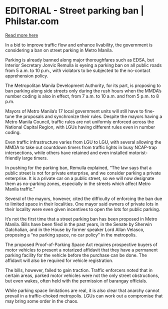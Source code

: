 # EDITORIAL - Street parking ban | Philstar.com

[Read more here](https://www.philstar.com/opinion/2025/08/03/2462722/editorial-street-parking-ban)

In a bid to improve traffic flow and enhance livability, the government is considering a ban on street parking in Metro Manila.

Parking is already banned along major thoroughfares such as EDSA, but Interior Secretary Jonvic Remulla is eyeing a parking ban on all public roads from 5 a.m. to 10 p.m., with violators to be subjected to the no-contact apprehension policy.

The Metropolitan Manila Development Authority, for its part, is proposing to ban parking along side streets only during the rush hours when the MMDA’s number coding is also in effect, from 7 a.m. to 10 a.m. and from 5 p.m. to 8 p.m.

Mayors of Metro Manila’s 17 local government units will still have to fine-tune the proposals and synchronize their rules. Despite the mayors having a Metro Manila Council, traffic rules are not uniformly enforced across the National Capital Region, with LGUs having different rules even in number coding.

Even traffic infrastructure varies from LGU to LGU, with several allowing the MMDA to take out countdown timers from traffic lights in busy NCAP-trap intersections, while others have retained and even installed motorist-friendly large timers.

In pushing for the parking ban, Remulla explained, “The law says that a public street is not for private enterprise, and we consider parking a private enterprise. It is a private car on a public street, so we will now designate them as no-parking zones, especially in the streets which affect Metro Manila traffic.”

Several of the mayors, however, cited the difficulty of enforcing the ban due to limited space in their localities. One mayor said owners of private lots in their locality were even given incentives to open the lots for public parking.

It’s not the first time that a street parking ban has been proposed in Metro Manila. Bills have been filed in the past years, in the Senate by Sherwin Gatchalian, and in the House by former speaker Lord Allan Velasco, proposing a “no parking space, no car policy” in the metropolis.

The proposed Proof-of-Parking Space Act requires prospective buyers of motor vehicles to present a notarized affidavit that they have a permanent parking facility for the vehicle before the purchase can be done. The affidavit will also be required for vehicle registration.

The bills, however, failed to gain traction. Traffic enforcers noted that in certain areas, parked motor vehicles were not the only street obstructions, but even wakes, often held with the permission of barangay officials.

While parking space limitations are real, it is also clear that anarchy cannot prevail in a traffic-choked metropolis. LGUs can work out a compromise that may bring some order in the chaos.